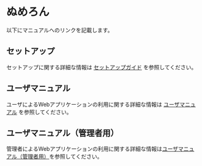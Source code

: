 # ぬめろん

以下にマニュアルへのリンクを記載します。

## セットアップ

セットアップに関する詳細な情報は [セットアップガイド](setup.md) を参照してください。

## ユーザマニュアル

ユーザによるWebアプリケーションの利用に関する詳細な情報は [ユーザマニュアル](userManual.md) を参照してください。

## ユーザマニュアル（管理者用）

管理者によるWebアプリケーションの利用に関する詳細な情報は[ユーザマニュアル（管理者用）](adminManual.md)を参照してください。
